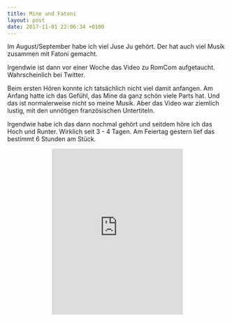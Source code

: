 ```yaml
---
title: Mine und Fatoni
layout: post
date: 2017-11-01 22:06:34 +0100
---
```

Im August/September habe ich viel Juse Ju gehört. Der hat auch viel Musik zusammen mit Fatoni gemacht.

Irgendwie ist dann vor einer Woche das Video zu RomCom aufgetaucht. Wahrscheinlich bei Twitter.

Beim ersten Hören konnte ich tatsächlich nicht viel damit anfangen.
Am Anfang hatte ich das Gefühl, das Mine da ganz schön viele Parts hat.
Und das ist normalerweise nicht so meine Musik.
Aber das Video war ziemlich lustig, mit den unnötigen französischen Untertiteln.

Irgendwie habe ich das dann nochmal gehört und seitdem höre ich das Hoch und Runter.
Wirklich seit 3 - 4 Tagen. Am Feiertag gestern lief das bestimmt 6 Stunden am Stück.

<center>
<iframe src="https://open.spotify.com/embed/album/7rbt4glUNUs4v3Af9tMdys" width="300" height="380" frameborder="0" allowtransparency="true"></iframe>
</center>